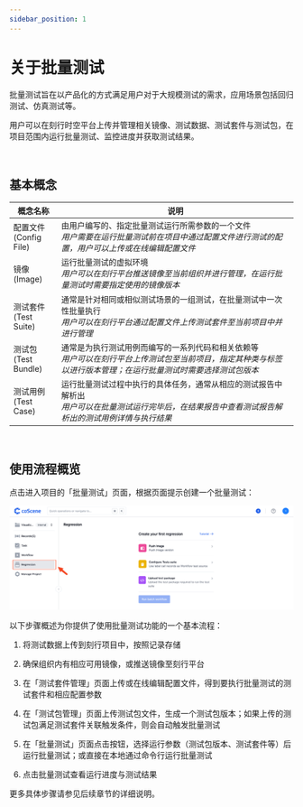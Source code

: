```yaml
---
sidebar_position: 1
---
```


# 关于批量测试

批量测试旨在以产品化的方式满足用户对于大规模测试的需求，应用场景包括回归测试、仿真测试等。

用户可以在刻行时空平台上传并管理相关镜像、测试数据、测试套件与测试包，在项目范围内运行批量测试、监控进度并获取测试结果。

<br />

## 基本概念

| 概念名称                    | 说明                                                                                                                                                                 |
| --------------------------- | -------------------------------------------------------------------------------------------------------------------------------------------------------------------- |
| 配置文件<br />(Config File) | 由用户编写的、指定批量测试运行所需参数的一个文件<br />_用户需要在运行批量测试前在项目中通过配置文件进行测试的配置，用户可以上传或在线编辑配置文件_                   |
| 镜像<br />(Image)           | 运行批量测试的虚拟环境<br />_用户可以在刻行平台推送镜像至当前组织并进行管理，在运行批量测试时需要指定使用的镜像版本_                                                 |
| 测试套件<br />(Test Suite)  | 通常是针对相同或相似测试场景的一组测试，在批量测试中一次性批量执行<br />_用户可以在刻行平台通过配置文件上传测试套件至当前项目中并进行管理_                           |
| 测试包<br />(Test Bundle)   | 通常是为执行测试用例而编写的一系列代码和相关依赖等<br />_用户可以在刻行平台上传测试包至当前项目，指定其种类与标签以进行版本管理；在运行批量测试时需要选择测试包版本_ |
| 测试用例<br />(Test Case)   | 运行批量测试过程中执行的具体任务，通常从相应的测试报告中解析出<br />_用户可以在批量测试运行完毕后，在结果报告中查看测试报告解析出的测试用例详情与执行结果_           |

<br />

## 使用流程概览

点击进入项目的「批量测试」页面，根据页面提示创建一个批量测试：

![regression](../img/regression.png)

以下步骤概述为你提供了使用批量测试功能的一个基本流程：

1. 将测试数据上传到刻行项目中，按照记录存储

2. 确保组织内有相应可用镜像，或推送镜像至刻行平台

3. 在「测试套件管理」页面上传或在线编辑配置文件，得到要执行批量测试的测试套件和相应配置参数

4. 在「测试包管理」页面上传测试包文件，生成一个测试包版本；如果上传的测试包满足测试套件关联触发条件，则会自动触发批量测试

5. 在「批量测试」页面点击按钮，选择运行参数（测试包版本、测试套件等）后运行批量测试；或直接在本地通过命令行运行批量测试

6. 点击批量测试查看运行进度与测试结果

更多具体步骤请参见后续章节的详细说明。

<br />
